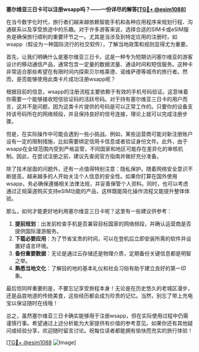 **塞尔维亚三日卡可以注册wsapp吗？——一份详尽的解答[[TG💪+ @esim1088](https://t.me/s/esim1088)]**

在当今数字化时代，旅行者们越来越依赖智能手机和各种应用程序来规划行程、沟通联系以及享受旅途中的乐趣。对于许多游客来说，选择合适的SIM卡或eSIM服务是确保旅行顺利的重要环节之一。尤其是当涉及到特定应用的注册时，如wsapp（假设为一种国际流行的社交软件），了解当地政策和规则显得尤为重要。

首先，让我们明确什么是塞尔维亚三日卡。这是一种专为短期访问塞尔维亚的游客设计的移动通信产品，通常包含一定量的数据流量、通话时间和短信服务。这种卡非常适合那些希望在有限时间内探索贝尔格莱德、诺维萨德等城市的旅行者。然而，是否能够使用此类卡片成功注册wsapp呢？

根据目前的信息，wsapp的注册流程主要依赖于有效的手机号码验证。这意味着你需要一个能够接收短信验证码的活跃号码。对于持有塞尔维亚三日卡的用户而言，这并不是问题，因为这类卡片提供的号码是可以正常工作的。只要你的设备支持该号码所在的网络频段，并且保持良好的信号连接，理论上就可以完成注册步骤。

但是，在实际操作中可能会遇到一些小挑战。例如，某些运营商可能对新注册账户设有一定的限制措施，比如需要绑定信用卡信息或者验证身份文件。此外，由于wsapp在全球范围内受到严格监管，不同国家和地区可能存在差异化的审核机制。因此，在尝试注册之前，建议先查阅官方指南并做好充分准备。

除了技术层面的问题外，还有一点值得特别注意：隐私保护。随着网络安全意识不断提高，越来越多的人开始关注个人信息的安全性。如果你打算在国外使用wsapp，务必确保遵循相关法律法规，并妥善保管个人资料。同时，也可以考虑通过正规渠道购买支持eSIM功能的产品，这样既能简化操作流程又能提升整体体验。

那么，如何才能更好地利用塞尔维亚三日卡呢？这里有一些建议供参考：

1. **提前规划**：出发前检查手机是否兼容目标国家的网络频段，并确认运营商是否提供国际漫游服务。
2. **下载必要应用**：为了节省宝贵的时间，可以在登机后立即安装所需的软件并设置好语言环境。
3. **备份重要数据**：无论是通过云存储还是物理介质，定期备份关键信息都是明智之举。
4. **熟悉当地文化**：了解目的地的基本礼仪和社会习俗有助于建立良好的第一印象。

最后但同样重要的是，不要忘记享受旅程本身！无论是在历史悠久的老城区漫步，还是品尝地道的传统美食，这些经历都会成为珍贵的记忆。当然，别忘了带上充电宝以保证随时在线哦！

总之，虽然塞尔维亚三日卡确实能够用于注册wsapp，但在实际使用过程中仍需谨慎行事。希望通过上述分析能为大家提供有价值的参考意见。如果你还有其他疑问或经验分享，欢迎随时留言讨论。祝每位读者都能拥有愉快而充实的旅行体验！

[[TG💪+ @esim1088](https://t.me/s/esim1088) ![Image](https://i.postimg.cc/4NQfJmqS/Snipaste-2025-05-13-00-14-12.png)]